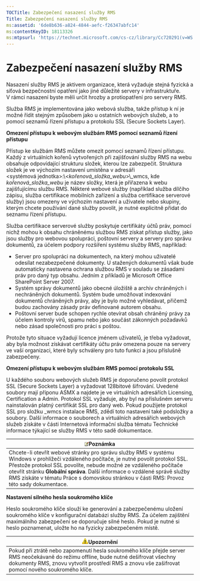 ```yaml
---
TOCTitle: Zabezpečení nasazení služby RMS
Title: Zabezpečení nasazení služby RMS
ms:assetid: '6de8b636-a824-4844-aefc-f26347abfc14'
ms:contentKeyID: 18113326
ms:mtpsurl: 'https://technet.microsoft.com/cs-cz/library/Cc720291(v=WS.10)'
---
```


Zabezpečení nasazení služby RMS
===============================

Nasazení služby RMS je aktivem organizace, která vyžaduje stejná fyzická a síťová bezpečnostní opatření jako jiné důležité servery v infrastruktuře. V rámci nasazení byste měli určit hrozby a protiopatření pro servery RMS.

Služba RMS je implementována jako webová služba, takže přístup k ní je možné řídit stejným způsobem jako u ostatních webových služeb, a to pomocí seznamů řízení přístupu a protokolu SSL (Secure Sockets Layer).

**Omezení přístupu k webovým službám RMS pomocí seznamů řízení přístupu**

Přístup ke službám RMS můžete omezit pomocí seznamů řízení přístupu. Každý z virtuálních kořenů vytvořených při zajišťování služby RMS na webu obsahuje odpovídající strukturu složek, kterou lze zabezpečit. Struktura složek je ve výchozím nastavení umístěna v adresáři &lt;systémová jednotka&gt;:\\&lt;*kořenová\_složka\_webu*&gt;\\\_wmcs, kde *kořenová\_složka\_webu* je název složky, která je přiřazena k webu zajišťujícímu službu RMS. Některé webové služby (například služba dílčího zápisu, služba certifikace mobilních zařízení a služba certifikace serverové služby) jsou omezeny ve výchozím nastavení a uživatele nebo skupiny, kterým chcete používání dané služby povolit, je nutné explicitně přidat do seznamu řízení přístupu.

Služba certifikace serverové služby poskytuje certifikáty účtů práv, pomocí nichž mohou k obsahu chráněnému službou RMS získat přístup služby, jako jsou služby pro webovou spolupráci, poštovní servery a servery pro správu dokumentů, za účelem podpory rozšíření systému služby RMS, například:

-   Server pro spolupráci na dokumentech, na který mohou uživatelé odesílat nezabezpečené dokumenty. U stažených dokumentů však bude automaticky nastavena ochrana službou RMS v souladu se zásadami práv pro daný typ obsahu. Jedním z příkladů je Microsoft Office SharePoint Server 2007.
-   Systém správy dokumentů jako obecné úložiště a archiv chráněných i nechráněných dokumentů. Systém bude umožňovat indexování dokumentů chráněných právy, aby je bylo možné vyhledávat, přičemž budou zachovány zásady práv definované autorem obsahu.
-   Poštovní server bude schopen rychle otevírat obsah chráněný právy za účelem kontroly virů, spamu nebo jako součást zákonných požadavků nebo zásad společnosti pro práci s poštou.

Protože tyto situace vyžadují licence jménem uživatelů, je třeba vyžadovat, aby byla možnost získávat certifikáty účtu práv omezena pouze na servery ve vaší organizaci, které byly schváleny pro tuto funkci a jsou příslušně zabezpečeny.

**Omezení přístupu k webovým službám RMS pomocí protokolu SSL**

U každého souboru webových služeb RMS je doporučeno povolit protokol SSL (Secure Sockets Layer) a vyžadovat 128bitové šifrování. Uvedené soubory mají příponu ASMX a najdete je ve virtuálních adresářích Licensing, Certification a Admin. Protokol SSL vyžaduje, aby byl na příslušném serveru nainstalován platný certifikát SSL pro daný web. Pokud použijete protokol SSL pro složku \_wmcs instalace RMS, zdědí toto nastavení také podsložky a soubory. Další informace o souborech a virtuálních adresářích webových služeb získáte v části Internetová informační služba tématu Technické informace týkající se služby RMS v této sadě dokumentace.

| ![](images/Cc720291.note(WS.10).gif)Poznámka                                                                                                                                                                                                                                                                                                              |
|----------------------------------------------------------------------------------------------------------------------------------------------------------------------------------------------------------------------------------------------------------------------------------------------------------------------------------------------------------------------------------------|
| Chcete-li otevřít webové stránky pro správu služby RMS v systému Windows v prohlížeči vzdáleného počítače, je nutné povolit protokol SSL. Přestože protokol SSL povolíte, nebude možné ze vzdáleného počítače otevřít stránku **Globální správa**. Další informace o vzdálené správě služby RMS získáte v tématu Práce s domovskou stránkou v části RMS: Provoz této sady dokumentace. |

**Nastavení silného hesla soukromého klíče**

Heslo soukromého klíče slouží ke generování a zabezpečenému uložení soukromého klíče v konfigurační databázi služby RMS. Za účelem zajištění maximálního zabezpečení se doporučuje silné heslo. Pokud je nutné si heslo poznamenat, uložte ho na fyzicky zabezpečeném místě.

| ![](images/Cc720291.Caution(WS.10).gif)Upozornění                                                                                                                                                            |
|-------------------------------------------------------------------------------------------------------------------------------------------------------------------------------------------------------------------------------------------|
| Pokud při ztrátě nebo zapomenutí hesla soukromého klíče přejde server RMS neočekávaně do režimu offline, bude nutné dešifrovat všechny dokumenty RMS, znovu vytvořit prostředí RMS a znovu vše zašifrovat pomocí nového soukromého klíče. |
